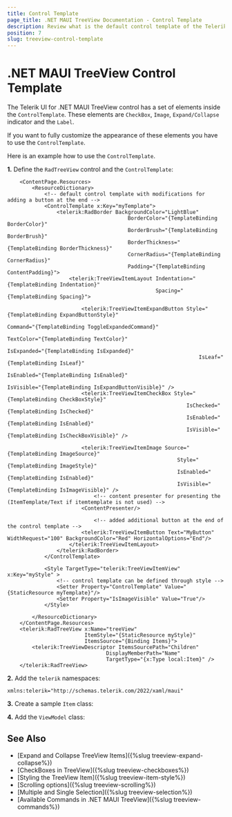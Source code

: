 ```yaml
---
title: Control Template
page_title: .NET MAUI TreeView Documentation - Control Template
description: Review what is the default control template of the Telerik .NET MAUI TreeView control and all elements we have in the template. 
position: 7
slug: treeview-control-template
---
```


# .NET MAUI TreeView Control Template

The Telerik UI for .NET MAUI TreeView control has a set of elements inside the `ControlTemplate`. These elements are `CheckBox`, `Image`, `Expand/Collapse` indicator and the `Label`. 

If you want to fully customize the appearance of these elements you have to use the `ControlTemplate`. 

Here is an example how to use the `ControlTemplate`. 

**1.** Define the `RadTreeView` control and the `ControlTemplate`: 

```XAML
    <ContentPage.Resources>
        <ResourceDictionary>
            <!-- default control template with modifications for adding a button at the end -->
            <ControlTemplate x:Key="myTemplate">
                <telerik:RadBorder BackgroundColor="LightBlue"
                                       BorderColor="{TemplateBinding BorderColor}"
                                       BorderBrush="{TemplateBinding BorderBrush}"
                                       BorderThickness="{TemplateBinding BorderThickness}"
                                       CornerRadius="{TemplateBinding CornerRadius}"
                                       Padding="{TemplateBinding ContentPadding}">
                    <telerik:TreeViewItemLayout Indentation="{TemplateBinding Indentation}"
                                                Spacing="{TemplateBinding Spacing}">

                        <telerik:TreeViewItemExpandButton Style="{TemplateBinding ExpandButtonStyle}"
                                                              Command="{TemplateBinding ToggleExpandedCommand}"
                                                              TextColor="{TemplateBinding TextColor}"
                                                              IsExpanded="{TemplateBinding IsExpanded}"
                                                              IsLeaf="{TemplateBinding IsLeaf}"
                                                              IsEnabled="{TemplateBinding IsEnabled}"
                                                              IsVisible="{TemplateBinding IsExpandButtonVisible}" />
                        <telerik:TreeViewItemCheckBox Style="{TemplateBinding CheckBoxStyle}"
                                                          IsChecked="{TemplateBinding IsChecked}"
                                                          IsEnabled="{TemplateBinding IsEnabled}"
                                                          IsVisible="{TemplateBinding IsCheckBoxVisible}" />
                     
                        <telerik:TreeViewItemImage Source="{TemplateBinding ImageSource}"
                                                       Style="{TemplateBinding ImageStyle}"
                                                       IsEnabled="{TemplateBinding IsEnabled}"
                                                       IsVisible="{TemplateBinding IsImageVisible}" />
                            <!-- content presenter for presenting the (ItemTemplate/Text if itemtemplate is not used) -->
                        <ContentPresenter/>

                            <!-- added additional button at the end of the control template -->
                        <telerik:TreeViewItemButton Text="MyButton" WidthRequest="100" BackgroundColor="Red" HorizontalOptions="End"/>
                    </telerik:TreeViewItemLayout>
                </telerik:RadBorder>
            </ControlTemplate>
            
            <Style TargetType="telerik:TreeViewItemView" x:Key="myStyle" >
                <!-- control template can be defined through style -->
                <Setter Property="ControlTemplate" Value="{StaticResource myTemplate}"/>
                <Setter Property="IsImageVisible" Value="True"/>
            </Style>
            
        </ResourceDictionary>
    </ContentPage.Resources>
    <telerik:RadTreeView x:Name="treeView"
                         ItemStyle="{StaticResource myStyle}"
                         ItemsSource="{Binding Items}">
        <telerik:TreeViewDescriptor ItemsSourcePath="Children"
                                DisplayMemberPath="Name"
                                TargetType="{x:Type local:Item}" />
    </telerik:RadTreeView>
```

**2.** Add the `telerik` namespaces:

```XAML
xmlns:telerik="http://schemas.telerik.com/2022/xaml/maui"
```

**3.** Create a sample `Item` class:

<snippet id='treeview-getting-started-item' />

**4.** Add the `ViewModel` class:

<snippet id='treeview-getting-started-viewmodel' />

## See Also

* [Expand and Collapse TreeView Items]({%slug treeview-expand-collapse%})
* [CheckBoxes in TreeView]({%slug treeview-checkboxes%})
* [Styling the TreeView Item]({%slug treeview-item-style%})
* [Scrolling options]({%slug treeview-scrolling%})
* [Multiple and Single Selection]({%slug treeview-selection%})
* [Available Commands in .NET MAUI TreeView]({%slug treeview-commands%})
